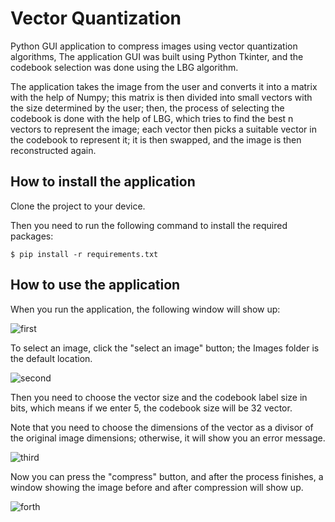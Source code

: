 # Vector Quantization

Python GUI application to compress images using vector quantization algorithms, The application GUI was built using Python Tkinter, and the codebook selection was done using the LBG algorithm.

The application takes the image from the user and converts it into a matrix with the help of Numpy; this matrix is then divided into small vectors with the size determined by the user; then, the process of selecting the codebook is done with the help of LBG, which tries to find the best n vectors to represent the image; each vector then picks a suitable vector in the codebook to represent it; it is then swapped, and the image is then reconstructed again.

## How to install the application ##

Clone the project to your device.

Then you need to run the following command to install the required packages:

```
$ pip install -r requirements.txt
```

## How to use the application ##

When you run the application, the following window will show up:

![first](https://user-images.githubusercontent.com/99297095/215297454-1f6067bd-d60f-4216-a287-3b5e6271a2d2.png)

To select an image, click the "select an image" button; the Images folder is the default location.

![second](https://user-images.githubusercontent.com/99297095/215297557-7c1bd0c9-dbab-49f7-939d-df182b4b1c94.png)

Then you need to choose the vector size and the codebook label size in bits, which means if we enter 5, the codebook size will be 32 vector.

Note that you need to choose the dimensions of the vector as a divisor of the original image dimensions; otherwise, it will show you an error message. 

![third](https://user-images.githubusercontent.com/99297095/215297662-ba0065e3-ce04-48bf-b05b-e40774311dfc.png)

Now you can press the "compress" button, and after the process finishes, a window showing the image before and after compression will show up.

![forth](https://user-images.githubusercontent.com/99297095/215297715-0e0f9ca0-af2d-4675-ba9d-8cf9afb4367f.png)

